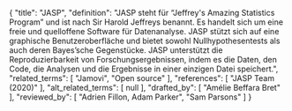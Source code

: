 {
    "title": "JASP",
    "definition": "JASP steht für “Jeffrey's Amazing Statistics Program” und ist nach Sir Harold Jeffreys benannt. Es handelt sich um eine freie und quelloffene Software für Datenanalyse. JASP stützt sich auf eine graphische Benutzeroberfläche und bietet sowohl Nullhypothesentests als auch deren Bayes’sche Gegenstücke. JASP unterstützt die Reproduzierbarkeit von Forschungsergebnissen, indem es die Daten, den Code, die Analysen und die Ergebnisse in einer einzigen Datei speichert.",
    "related_terms": [
        "Jamovi",
        "Open source"
    ],
    "references": [
        "JASP Team (2020)"
    ],
    "alt_related_terms": [
        null
    ],
    "drafted_by": [
        "Amélie Beffara Bret"
    ],
    "reviewed_by": [
        "Adrien Fillon, Adam Parker",
        "Sam Parsons"
    ]
}